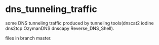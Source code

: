 # dns_tunneling_traffic
some DNS tunneling traffic produced by tunneling tools(dnscat2 iodine dns2tcp OzymanDNS dnscapy Reverse_DNS_Shell).

files in branch master.

